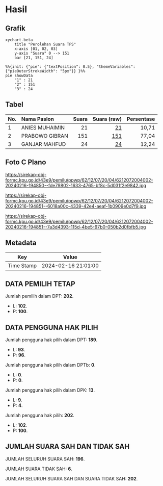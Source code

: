 # Hasil

## Grafik

```mermaid
xychart-beta
    title "Perolehan Suara TPS"
    x-axis [01, 02, 03]
    y-axis "Suara" 0 --> 151
    bar [21, 151, 24]
```

```mermaid
%%{init: {"pie": {"textPosition": 0.5}, "themeVariables": {"pieOuterStrokeWidth": "5px"}} }%%
pie showData
    "1" : 21
    "2" : 151
    "3" : 24
```

## Tabel

| No. | Nama Paslon    | Suara | Suara (raw) | Persentase |
|:--- |:-------------- | -----:| -----------:| ----------:|
| 1   | ANIES MUHAIMIN | 21    | [21][p-1]   | 10,71      |
| 2   | PRABOWO GIBRAN | 151   | [151][p-2]  | 77,04      |
| 3   | GANJAR MAHFUD  | 24    | [24][p-3]   | 12,24      |


[p-1]: https://github.com/gigit-pemilu/pemilu-2024-62-kalimantan-tengah/blob/main/pilpres/hitung-suara/sub/62-kalimantan-tengah/sub/12-murung-raya/sub/07-tanah-siang-selatan/sub/2004-dirung-lingkin/sub/002-tps/sub/paslon-1.txt
[p-2]: https://github.com/gigit-pemilu/pemilu-2024-62-kalimantan-tengah/blob/main/pilpres/hitung-suara/sub/62-kalimantan-tengah/sub/12-murung-raya/sub/07-tanah-siang-selatan/sub/2004-dirung-lingkin/sub/002-tps/sub/paslon-2.txt
[p-3]: https://github.com/gigit-pemilu/pemilu-2024-62-kalimantan-tengah/blob/main/pilpres/hitung-suara/sub/62-kalimantan-tengah/sub/12-murung-raya/sub/07-tanah-siang-selatan/sub/2004-dirung-lingkin/sub/002-tps/sub/paslon-3.txt

## Foto C Plano

https://sirekap-obj-formc.kpu.go.id/43e9/pemilu/ppwp/62/12/07/20/04/6212072004002-20240216-194850--fde79802-1633-4765-bf8c-5d031f2e9842.jpg

https://sirekap-obj-formc.kpu.go.id/43e9/pemilu/ppwp/62/12/07/20/04/6212072004002-20240216-194851--6018a00c-4339-42e4-aeaf-1b0909e0d7f9.jpg

https://sirekap-obj-formc.kpu.go.id/43e9/pemilu/ppwp/62/12/07/20/04/6212072004002-20240216-194851--7a3d4393-115d-4be5-97b0-050b2d0fbfb5.jpg


## Metadata

| Key        | Value               |
| ---------- | ------------------- |
| Time Stamp | 2024-02-16 21:01:00 |


## DATA PEMILIH TETAP

Jumlah pemilih dalam DPT: **202**.
 * L: **102**.
 * P: **100**.

## DATA PENGGUNA HAK PILIH

Jumlah pengguna hak pilih dalam DPT: **189**.
 * L: **93**.
 * P: **96**.

Jumlah pengguna hak pilih dalam DPTb: **0**.
 * L: **0**.
 * P: **0**.

Jumlah pengguna hak pilih dalam DPK: **13**.
 * L: **9**.
 * P: **4**.

Jumlah pengguna hak pilih: **202**.
 * L: **102**.
 * P: **100**.

## JUMLAH SUARA SAH DAN TIDAK SAH

JUMLAH SELURUH SUARA SAH: **196**.

JUMLAH SUARA TIDAK SAH: **6**.

JUMLAH SELURUH SUARA SAH DAN SUARA TIDAK SAH: **202**.


